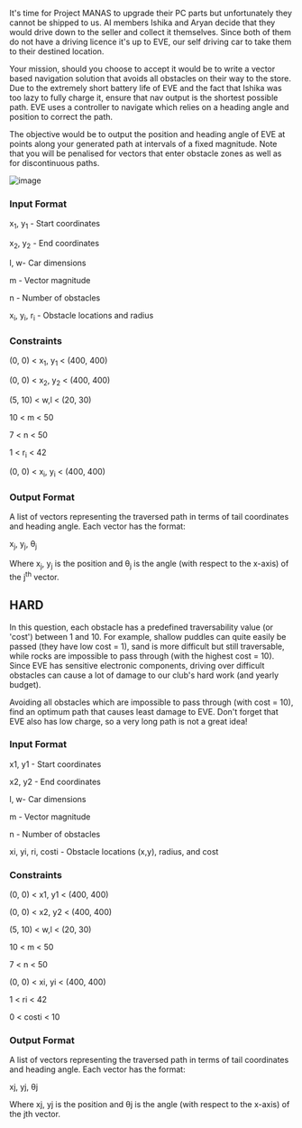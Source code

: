 It's time for Project MANAS to upgrade their PC parts but unfortunately they cannot be shipped to us. AI members Ishika and Aryan decide that they would drive down to the seller and collect it themselves. Since both of them do not have a driving licence it's up to EVE, our self driving car to take them to their destined location. 


Your mission, should you choose to accept it would be to write a vector based navigation solution that avoids all obstacles on their way to the store.
Due to the extremely short battery life of EVE and the fact that Ishika was too lazy to fully charge it, ensure that nav output is the shortest possible path.
EVE uses a controller to navigate which relies on a heading angle and position to correct the path.


The objective would be to output the position and heading angle of EVE at points along your generated path at intervals of a fixed magnitude.
Note that you will be penalised for vectors that enter obstacle zones as well as for discontinuous paths.


![image](https://s3.amazonaws.com/hr-assets/0/1636193192-e7e01e1b8b-Screenshotfrom2021-11-0615-28-08.png)

### Input Format

x<sub>1</sub>,  y<sub>1</sub> - Start coordinates

x<sub>2</sub>,  y<sub>2</sub> - End coordinates

l, w- Car dimensions

m - Vector magnitude

n - Number of obstacles

x<sub>i</sub>,  y<sub>i</sub>,  r<sub>i</sub> - Obstacle locations and radius

### Constraints

(0, 0) < x<sub>1</sub>,  y<sub>1</sub> < (400, 400)

(0, 0) < x<sub>2</sub>,  y<sub>2</sub> < (400, 400)

(5, 10) < w,l < (20, 30)

10 < m < 50 

7 < n < 50 

1 < r<sub>i</sub> < 42

(0, 0) < x<sub>i</sub>, y<sub>i</sub> < (400, 400)

### Output Format

A list of vectors representing the traversed path in terms of tail coordinates and heading angle. Each vector has the format:

x<sub>j</sub>, y<sub>j</sub>, &theta;<sub>j</sub>

Where x<sub>j</sub>, y<sub>j</sub> is the position and  &theta;<sub>j</sub> is the angle (with respect to the x-axis) of the j<sup>th</sup> vector.

## HARD

In this question, each obstacle has a predefined traversability value (or 'cost') between 1 and 10. For example, shallow puddles can quite easily be passed (they have low cost = 1), sand is more difficult but still traversable, while rocks are impossible to pass through (with the highest cost = 10). Since EVE has sensitive electronic components, driving over difficult obstacles can cause a lot of damage to our club's hard work (and yearly budget).

Avoiding all obstacles which are impossible to pass through (with cost = 10), find an optimum path that causes least damage to EVE. Don't forget that EVE also has low charge, so a very long path is not a great idea!

### Input Format

x1, y1 - Start coordinates

x2, y2 - End coordinates

l, w- Car dimensions

m - Vector magnitude

n - Number of obstacles

xi, yi, ri, costi - Obstacle locations (x,y), radius, and cost

### Constraints

(0, 0) < x1, y1 < (400, 400)

(0, 0) < x2, y2 < (400, 400)

(5, 10) < w,l < (20, 30)

10 < m < 50

7 < n < 50

(0, 0) < xi, yi < (400, 400)

1 < ri < 42

0 < costi < 10

### Output Format

A list of vectors representing the traversed path in terms of tail coordinates and heading angle. Each vector has the format:

xj, yj, θj

Where xj, yj is the position and θj is the angle (with respect to the x-axis) of the jth vector.
